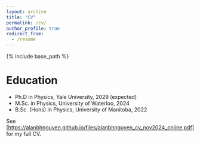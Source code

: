 ```yaml
---
layout: archive
title: "CV"
permalink: /cv/
author_profile: true
redirect_from:
  - /resume
---
```


{% include base_path %}

Education
======
* Ph.D in Physics, Yale University, 2029 (expected)
* M.Sc. in Physics, University of Waterloo, 2024
* B.Sc. (Hons) in Physics, University of Manitoba, 2022

See [https://alanbhnguyen.github.io/files/alanbhnguyen_cv_nov2024_online.pdf] for my full CV.
